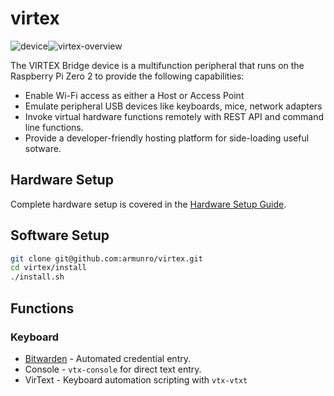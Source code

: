 # virtex
![device](https://github.com/user-attachments/assets/8c0a127d-172a-4b69-ba02-36b4c11f8f58)![virtex-overview](https://github.com/user-attachments/assets/e4667d71-ee57-4f77-94bc-dcc0983403da)

The VIRTEX Bridge device is a multifunction peripheral that runs on the Raspberry Pi Zero 2 to provide the following capabilities:
- Enable Wi-Fi access as either a Host or Access Point
- Emulate peripheral USB devices like keyboards, mice, network adapters
- Invoke virtual hardware functions remotely with REST API and command line functions.
- Provide a developer-friendly hosting platform for side-loading useful sotware.

## Hardware Setup
Complete hardware setup is covered in the [Hardware Setup Guide](docs/HardwareSetup.md).

## Software Setup
```bash
git clone git@github.com:armunro/virtex.git
cd virtex/install
./install.sh
```
## Functions

### Keyboard 
- [Bitwarden](docs/Bitwarden.md) - Automated credential entry.
- Console - `vtx-console` for direct text entry.
- VirText - Keyboard automation scripting with `vtx-vtxt`
